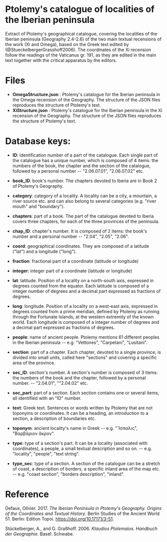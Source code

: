 # Ptolemy's catalogue of localities of the Iberian peninsula

Extract of Ptolemy's geographical catalogue, covering the localities of the Iberian peninsula (Geography 2.4-2.6) of the two main textual recensions of the work (Xi and Omega), based on the Greek text edited by (@StueckelbergerGrasshoff2006). The coordinates of the Xi recension follow the readings of the Vaticanus gr. 191, as they are edited in the main text together with the critical apparatus by the editors.

# Files

  - **OmegaStructure.json** : Ptolemy's catalogue for the Iberian peninsula in the Omega recension of the Geography. The structure of the JSON files reproduces the structure of Ptolemy's text.
  - **XiStructure.json** : Ptolemy's catalogue for the Iberian peninsula in the Xi recension of the Geography. The structure of the JSON files reproduces the structure of Ptolemy's text.

# Database keys:

  - **ID**: identification number of a part of the catalogue. Each single part of the catalogue has a unique number, which is composed of 4 items: the numbers of the book, the chapter and the section of the catalogue, followed by a personal number -- "2.06.07.01", "2.06.07.02" etc.

  - **book_ID**: book's number. The chapters devoted to Iberia are in Book 2 of Ptolemy's Geography.

  - **category**: category of a locality. A locality can be a city, a mountain, a river source etc. and can also belong to several categories (e.g. "river mouth" and "boundary").

  - **chapters**: part of a book. The part of the catalogue devoted to Iberia covers three chapters, for each of the three provinces of the peninsula.

  - **chap_ID**: chapter's number. It is composed of 2 items: the book's number and a personal number -- "2.04", "2.05", "2.06".

  - **coord**: geographical coordinates. They are composed of a latitude ("lat") and a longitude ("long").

  - **fraction**: fractional part of a coordinate (latitude or longitude)

  - **integer**: integer part of a coordinate (latitude or longitude)

  - **lat**: latitude. Position of a locality on a north-south axis, expressed in degrees counted from the equator. Each latitude is composed of a integer number of degrees and a decimal part expressed as fractions of degrees.

  - **long**: longitude. Position of a locality on a west-east axis, expressed in degrees counted from a prime meridian, defined by Ptolemy as running through the Fortunate Islands, at the western extremity of the known world. Each longitude is composed of a integer number of degrees and a decimal part expressed as fractions of degrees.

  - **people**: name of ancient people. Ptolemy mentions 61 different peoples in the Iberian peninsula -- e.g. "Vettones", "Carpetani", "Lusitani".

  - **section**: part of a chapter. Each chapter, devoted to a single province, is divided into small units, called here "sections" and covering a specific area of the province.

  - **sec_ID**: section's number. A section's number is composed of 3 items: the numbers of the book and the chapter, followed by a personal number. -- "2.04.01", ""2.04.02" etc.

  - **sec_part**: part of a section. Each section contains one or several items, all identified with an "ID" number.

  - **text**: Greek text. Sentences or words written by Ptolemy that are not toponyms or coordinates. It can be a heading, an introduction to a section, a description of boundaries etc.

  - **toponym**: ancient locality's name in Greek -- e.g. "Ἴσπαλις", "Βαρβάριον ἄκρον".

  - **type**: type of a section's part. It can be a locality (associated with coordinates), a people, a small textual description and so on. -- e.g. "locality", "people", "text string".

  - **type_sec**: type of a section. A section of the catalogue can be a stretch of coast, a description of borders, a specific inland area of the map etc. -- e.g. "coast section", "borders description", "inland".

  # Reference

  Defaux, Olivier. 2017. _The Iberian Peninsula in Ptolemy's Geography.
  Origins of the Coordinates and Textual History_. Berlin Studies of the
  Ancient World 51. Berlin: Edition Topoi. https://doi.org/10.17171/3-51.

  Stückelberger, A., and G. Graßhoff. 2006. _Klaudios Ptolemaios. Handbuch
  der Geographie_. Basel: Schwabe.
